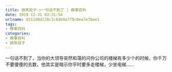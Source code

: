 ```yaml
---
title: 搞笑段子->一句话不割了 | 糗事百科
date: 2019-12-31 03:31:54
urlname: 0211d0d128c3c8dd4a7f9c0ea7e7bee1
tags: 
- 糗事百科
categories:
- 糗事百科
- 搞笑段子
---
```

一句话不割了，当你的大领导突然和蔼的问你公司的楼梯有多少个的时候，你千万不要傻傻的去数，他其实是暗示你平时要多走楼梯，少坐电梯......



